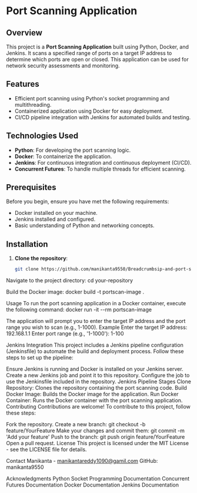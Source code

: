 # Port Scanning Application

## Overview

This project is a **Port Scanning Application** built using Python, Docker, and Jenkins. It scans a specified range of ports on a target IP address to determine which ports are open or closed. This application can be used for network security assessments and monitoring.

## Features

- Efficient port scanning using Python's socket programming and multithreading.
- Containerized application using Docker for easy deployment.
- CI/CD pipeline integration with Jenkins for automated builds and testing.

## Technologies Used

- **Python**: For developing the port scanning logic.
- **Docker**: To containerize the application.
- **Jenkins**: For continuous integration and continuous deployment (CI/CD).
- **Concurrent Futures**: To handle multiple threads for efficient scanning.

## Prerequisites

Before you begin, ensure you have met the following requirements:

- Docker installed on your machine.
- Jenkins installed and configured.
- Basic understanding of Python and networking concepts.

## Installation

1. **Clone the repository**:
   ```bash
   git clone https://github.com/manikanta9550/Breadcrumbsip-and-port-scanner.git

Navigate to the project directory:
cd your-repository

Build the Docker image:
docker build -t portscan-image .

Usage
To run the port scanning application in a Docker container, execute the following command:
docker run -it --rm portscan-image

The application will prompt you to enter the target IP address and the port range you wish to scan (e.g., 1-1000).
Example
Enter the target IP address: 192.168.1.1
Enter port range (e.g., '1-1000'): 1-100

Jenkins Integration
This project includes a Jenkins pipeline configuration (Jenkinsfile) to automate the build and deployment process. Follow these steps to set up the pipeline:

Ensure Jenkins is running and Docker is installed on your Jenkins server.
Create a new Jenkins job and point it to this repository.
Configure the job to use the Jenkinsfile included in the repository.
Jenkins Pipeline Stages
Clone Repository: Clones the repository containing the port scanning code.
Build Docker Image: Builds the Docker image for the application.
Run Docker Container: Runs the Docker container with the port scanning application.
Contributing
Contributions are welcome! To contribute to this project, follow these steps:

Fork the repository.
Create a new branch:
git checkout -b feature/YourFeature
Make your changes and commit them:
git commit -m 'Add your feature'
Push to the branch:
git push origin feature/YourFeature
Open a pull request.
License
This project is licensed under the MIT License - see the LICENSE file for details.

Contact
Manikanta - manikantareddy1090@gamil.com
GitHub: manikanta9550

Acknowledgments
Python Socket Programming Documentation
Concurrent Futures Documentation
Docker Documentation
Jenkins Documentation
